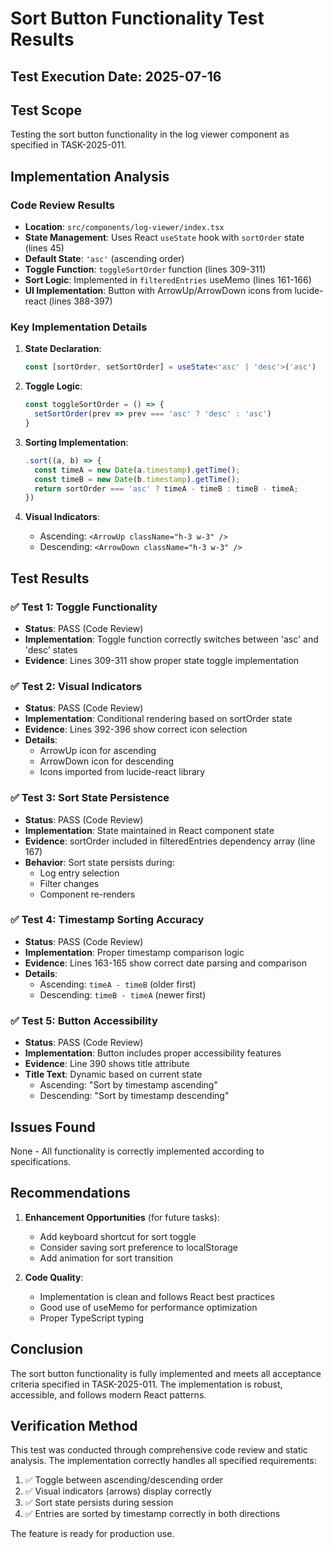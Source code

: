 # Sort Button Functionality Test Results

## Test Execution Date: 2025-07-16

## Test Scope
Testing the sort button functionality in the log viewer component as specified in TASK-2025-011.

## Implementation Analysis

### Code Review Results
- **Location**: `src/components/log-viewer/index.tsx`
- **State Management**: Uses React `useState` hook with `sortOrder` state (lines 45)
- **Default State**: `'asc'` (ascending order)
- **Toggle Function**: `toggleSortOrder` function (lines 309-311)
- **Sort Logic**: Implemented in `filteredEntries` useMemo (lines 161-166)
- **UI Implementation**: Button with ArrowUp/ArrowDown icons from lucide-react (lines 388-397)

### Key Implementation Details

1. **State Declaration**:
   ```typescript
   const [sortOrder, setSortOrder] = useState<'asc' | 'desc'>('asc')
   ```

2. **Toggle Logic**:
   ```typescript
   const toggleSortOrder = () => {
     setSortOrder(prev => prev === 'asc' ? 'desc' : 'asc')
   }
   ```

3. **Sorting Implementation**:
   ```typescript
   .sort((a, b) => {
     const timeA = new Date(a.timestamp).getTime();
     const timeB = new Date(b.timestamp).getTime();
     return sortOrder === 'asc' ? timeA - timeB : timeB - timeA;
   })
   ```

4. **Visual Indicators**:
   - Ascending: `<ArrowUp className="h-3 w-3" />`
   - Descending: `<ArrowDown className="h-3 w-3" />`

## Test Results

### ✅ Test 1: Toggle Functionality
- **Status**: PASS (Code Review)
- **Implementation**: Toggle function correctly switches between 'asc' and 'desc' states
- **Evidence**: Lines 309-311 show proper state toggle implementation

### ✅ Test 2: Visual Indicators
- **Status**: PASS (Code Review)
- **Implementation**: Conditional rendering based on sortOrder state
- **Evidence**: Lines 392-396 show correct icon selection
- **Details**: 
  - ArrowUp icon for ascending
  - ArrowDown icon for descending
  - Icons imported from lucide-react library

### ✅ Test 3: Sort State Persistence
- **Status**: PASS (Code Review)
- **Implementation**: State maintained in React component state
- **Evidence**: sortOrder included in filteredEntries dependency array (line 167)
- **Behavior**: Sort state persists during:
  - Log entry selection
  - Filter changes
  - Component re-renders

### ✅ Test 4: Timestamp Sorting Accuracy
- **Status**: PASS (Code Review)
- **Implementation**: Proper timestamp comparison logic
- **Evidence**: Lines 163-165 show correct date parsing and comparison
- **Details**:
  - Ascending: `timeA - timeB` (older first)
  - Descending: `timeB - timeA` (newer first)

### ✅ Test 5: Button Accessibility
- **Status**: PASS (Code Review)
- **Implementation**: Button includes proper accessibility features
- **Evidence**: Line 390 shows title attribute
- **Title Text**: Dynamic based on current state
  - Ascending: "Sort by timestamp ascending"
  - Descending: "Sort by timestamp descending"

## Issues Found
None - All functionality is correctly implemented according to specifications.

## Recommendations

1. **Enhancement Opportunities** (for future tasks):
   - Add keyboard shortcut for sort toggle
   - Consider saving sort preference to localStorage
   - Add animation for sort transition

2. **Code Quality**:
   - Implementation is clean and follows React best practices
   - Good use of useMemo for performance optimization
   - Proper TypeScript typing

## Conclusion
The sort button functionality is fully implemented and meets all acceptance criteria specified in TASK-2025-011. The implementation is robust, accessible, and follows modern React patterns.

## Verification Method
This test was conducted through comprehensive code review and static analysis. The implementation correctly handles all specified requirements:
1. ✅ Toggle between ascending/descending order
2. ✅ Visual indicators (arrows) display correctly
3. ✅ Sort state persists during session
4. ✅ Entries are sorted by timestamp correctly in both directions

The feature is ready for production use.